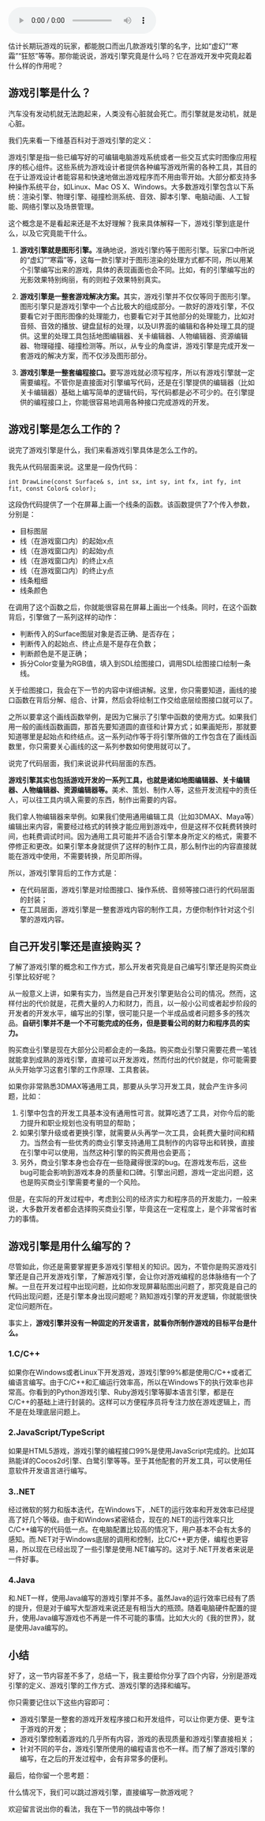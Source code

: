 <audio title="第3讲 _ 游戏的发动机：游戏引擎" src="https://static001.geekbang.org/resource/audio/3b/d7/3bac6a1663adf432f553d31e30b48bd7.mp3" controls="controls"></audio> 
<p>估计长期玩游戏的玩家，都能脱口而出几款游戏引擎的名字，比如“虚幻”“寒霜”“狂怒”等等。那你能说说，游戏引擎究竟是什么吗？它在游戏开发中究竟起着什么样的作用呢？</p>
<h2 id="-">游戏引擎是什么？</h2>
<p>汽车没有发动机就无法跑起来，人类没有心脏就会死亡。而引擎就是发动机，就是心脏。</p>
<p>我们先来看一下维基百科对于游戏引擎的定义：</p>
<p><span class="reference">游戏引擎是指一些已编写好的可编辑电脑游戏系统或者一些交互式实时图像应用程序的核心组件。这些系统为游戏设计者提供各种编写游戏所需的各种工具，其目的在于让游戏设计者能容易和快速地做出游戏程序而不用由零开始。大部分都支持多种操作系统平台，如Linux、Mac OS X、Windows。大多数游戏引擎包含以下系统：渲染引擎、物理引擎、碰撞检测系统、音效、脚本引擎、电脑动画、人工智能、网络引擎以及场景管理。</span></p>
<p>这个概念是不是看起来还是不太好理解？我来具体解释一下，游戏引擎到底是什么，以及它究竟能干什么。</p>
<ol>
<li><p><strong>游戏引擎就是图形引擎。</strong>准确地说，游戏引擎约等于图形引擎。玩家口中所说的“虚幻”“寒霜”等，这每一款引擎对于图形渲染的处理方式都不同，所以用某个引擎编写出来的游戏，具体的表现画面也会不同。比如，有的引擎编写出的光影效果特别绚丽，有的则粒子效果特别真实。</p>
</li>
<li><p><strong>游戏引擎是一整套游戏解决方案。</strong>其实，游戏引擎并不仅仅等同于图形引擎。图形引擎只是游戏引擎中一个占比极大的组成部分。一款好的游戏引擎，不仅要看它对于图形图像的处理能力，也要看它对于其他部分的处理能力，比如对音频、音效的播放、键盘鼠标的处理，以及UI界面的编辑和各种处理工具的提供。这里的处理工具包括地图编辑器、关卡编辑器、人物编辑器、资源编辑器、物理碰撞、碰撞检测等。所以，从专业的角度讲，游戏引擎是完成开发一套游戏的解决方案，而不仅涉及图形部分。</p>
</li>
<li><p><strong>游戏引擎是一整套编程接口。</strong>要写游戏就必须写程序，所以有游戏引擎就一定需要编程。不管你是直接面对引擎编写代码，还是在引擎提供的编辑器（比如关卡编辑器）基础上编写简单的逻辑代码，写代码都是必不可少的。在引擎提供的编程接口上，你能很容易地调用各种接口完成游戏的开发。</p>
</li>
</ol>
<h2 id="-">游戏引擎是怎么工作的？</h2>
<p>说完了游戏引擎是什么，我们来看游戏引擎具体是怎么工作的。 </p>
<p>我先从代码层面来说。这里是一段伪代码：</p>
<!-- [[[read_end]]] -->
<pre><code>int DrawLine(const Surface&amp; s, int sx, int sy, int fx, int fy, int fit, const Color&amp; color);
</code></pre><p>这段伪代码提供了一个在屏幕上画一个线条的函数。该函数提供了7个传入参数，分别是：</p>
<ul>
<li>目标图层</li>
<li>线（在游戏窗口内）的起始x点</li>
<li>线（在游戏窗口内）的起始y点</li>
<li>线（在游戏窗口内）的终止x点</li>
<li>线（在游戏窗口内）的终止y点</li>
<li>线条粗细</li>
<li>线条颜色</li>
</ul>
<p>在调用了这个函数之后，你就能很容易在屏幕上画出一个线条。同时，在这个函数背后，引擎做了一系列这样的动作：</p>
<ul>
<li>判断传入的Surface图层对象是否正确、是否存在；</li>
<li>判断传入的起始点、终止点是不是存在负数；</li>
<li>判断颜色是不是正确；</li>
<li>拆分Color变量为RGB值，填入到SDL绘图接口，调用SDL绘图接口绘制一条线。</li>
</ul>
<p>关于绘图接口，我会在下一节的内容中详细讲解。这里，你只需要知道，画线的接口函数在背后分解、组合、计算，然后会将绘制工作交给底层绘图接口就可以了。</p>
<p>之所以要拿这个画线函数举例，是因为它展示了引擎中函数的使用方式。如果我们用一般的画线函数画圆，那首先要知道圆的直径和计算方式；如果画矩形，那就要知道哪里是起始点和终结点。这一系列动作等于将引擎所做的工作包含在了画线函数里，你只需要关心画线的这一系列参数如何使用就可以了。</p>
<p>说完了代码层面，我们来说说非代码层面的东西。</p>
<p><strong>游戏引擎其实也包括游戏开发的一系列工具，也就是诸如地图编辑器、关卡编辑器、人物编辑器、资源编辑器等。</strong>美术、策划、制作人等，这些开发流程中的责任人，可以往工具内填入需要的东西，制作出需要的内容。</p>
<p>我们拿人物编辑器来举例。如果我们使用通用编辑工具（比如3DMAX、Maya等）编辑出来内容，需要经过格式的转换才能应用到游戏中，但是这样不仅耗费转换时间，也耗费调试时间。因为通用工具可能并不适合引擎本身所定义的格式，需要不停修正和更改。如果引擎本身就提供了这样的制作工具，那么制作出的内容直接就能在游戏中使用，不需要转换，所见即所得。</p>
<p>所以，游戏引擎背后的工作方式是：</p>
<ul>
<li><span class="orange">在代码层面，游戏引擎是对绘图接口、操作系统、音频等接口进行的代码层面的封装；</span></li>
<li><span class="orange">在工具层面，游戏引擎是一整套游戏内容的制作工具，方便你制作针对这个引擎的游戏内容。</span></li>
</ul>
<h2 id="-">自己开发引擎还是直接购买？</h2>
<p>了解了游戏引擎的概念和工作方式，那么开发者究竟是自己编写引擎还是购买商业引擎比较好呢？</p>
<p>从一般意义上讲，如果有实力，当然是自己开发引擎更贴合公司的情况。然而，这样付出的代价就是，花费大量的人力和财力，而且，以一般小公司或者起步阶段的开发者的开发水平，编写出的引擎，很可能只是一个半成品或者问题多多的残次品。<strong>自研引擎并不是一个不可能完成的任务，但是要看公司的财力和程序员的实力。</strong></p>
<p>购买商业引擎是现在大部分公司都会走的一条路。购买商业引擎只需要花费一笔钱就能拿到成熟的游戏引擎，直接可以开发游戏，然而付出的代价就是，你可能需要从头开始学习这套引擎的工作原理、工具套装。</p>
<p>如果你非常熟悉3DMAX等通用工具，那要从头学习开发工具，就会产生许多问题，比如：</p>
<ol>
<li>引擎中包含的开发工具基本没有通用性可言。就算吃透了工具，对你今后的能力提升和职业规划也没有明显的帮助；</li>
<li>如果引擎升级或者更换引擎，就需要从头再学一次工具，会耗费大量时间和精力。当然会有一些优秀的商业引擎支持通用工具制作的内容导出和转换，直接在引擎中可以使用，当然这种引擎的购买费用也会更高；</li>
<li>另外，商业引擎本身也会存在一些隐藏得很深的bug。在游戏发布后，这些bug可能会影响到游戏本身的质量和口碑。引擎出问题，游戏一定出问题，这也是购买商业引擎需要考量的一个风险。</li>
</ol>
<p>但是，在实际的开发过程中，考虑到公司的经济实力和程序员的开发能力，一般来说，大多数开发者都会选择购买商业引擎，毕竟这在一定程度上，是个非常省时省力的事情。</p>
<h2 id="-">游戏引擎是用什么编写的？</h2>
<p>尽管如此，你还是需要掌握更多游戏引擎相关的知识。因为，不管你是购买游戏引擎还是自己开发游戏引擎，了解游戏引擎，会让你对游戏编程的总体脉络有一个了解。一旦在开发过程中出现问题，比如你发现屏幕贴图出问题了，那究竟是自己的代码出现问题，还是引擎本身出现问题呢？熟知游戏引擎的开发逻辑，你就能很快定位问题所在。</p>
<p>事实上，<strong>游戏引擎并没有一种固定的开发语言，就看你所制作游戏的目标平台是什么。</strong></p>
<h3 id="1-c-c-">1.C/C++</h3>
<p>如果你在Windows或者Linux下开发游戏，游戏引擎99%都是使用C/C++或者汇编语言编写。由于C/C++和汇编运行效率高，所以在Windows下的执行效率也非常高。你看到的Python游戏引擎、Ruby游戏引擎等脚本语言引擎，都是在C/C++的基础上进行封装的。这样可以方便程序员将专注力放在游戏逻辑上，而不是在处理底层问题上。</p>
<h3 id="2-javascript-typescript-">2.<strong>JavaScript/TypeScript</strong></h3>
<p>如果是HTML5游戏，游戏引擎的编程接口99%是使用JavaScript完成的。比如耳熟能详的Cocos2d引擎、白鹭引擎等等。至于其他配套的开发工具，可以使用任意软件开发语言进行编写。</p>
<h3 id="3-net">3..NET</h3>
<p>经过微软的努力和版本迭代，在Windows下，.NET的运行效率和开发效率已经提高了好几个等级。由于和Windows紧密结合，现在的.NET的运行效率只比C/C++编写的代码低一点。在电脑配置比较高的情况下，用户基本不会有太多的感知。而.NET对于Windows底层的调用和控制，比C/C++更方便，编程也更容易，所以现在已经出现了一些引擎是使用.NET编写的。这对于.NET开发者来说是一件好事。</p>
<h3 id="4-java">4.Java</h3>
<p>和.NET一样，使用Java编写的游戏引擎并不多。虽然Java的运行效率已经有了质的提升，但是对于编写大型游戏来说还是有相当大的瓶颈。随着电脑硬件配置的提升，使用Java编写游戏也不再是一件不可能的事情。比如大火的《我的世界》，就是使用Java编写的。</p>
<h2 id="-">小结</h2>
<p>好了，这一节内容差不多了，总结一下，我主要给你分享了四个内容，分别是游戏引擎的定义、游戏引擎的工作方式、游戏引擎的选择和编写。</p>
<p>你只需要记住以下这些内容即可：</p>
<ul>
<li>游戏引擎是一整套的游戏开发程序接口和开发组件，可以让你更方便、更专注于游戏的开发；</li>
<li>游戏引擎控制着游戏的几乎所有内容，游戏的表现质量和游戏引擎直接相关；</li>
<li>针对不同的平台，游戏引擎所使用的编程语言也不一样。而了解了游戏引擎的编写，在之后的开发过程中，会有非常多的便利。</li>
</ul>
<p>最后，给你留一个思考题：</p>
<p>什么情况下，我们可以跳过游戏引擎，直接编写一款游戏呢？</p>
<p>欢迎留言说出你的看法，我在下一节的挑战中等你！</p>
<p></p>
